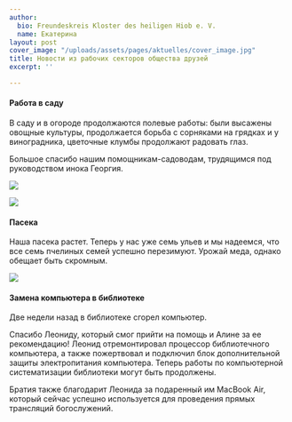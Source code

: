 ```yaml
---
author:
  bio: Freundeskreis Kloster des heiligen Hiob e. V.
  name: Екатерина
layout: post
cover_image: "/uploads/assets/pages/aktuelles/cover_image.jpg"
title: Новости из рабочих секторов общества друзей
excerpt: ''

---
```

#### Работа в саду

В саду и в огороде продолжаются полевые работы: были высажены овощные культуры, продолжается борьба с сорняками на грядках и у виноградника, цветочные клумбы продолжают радовать глаз.

Большое спасибо нашим помощникам-садоводам, трудящимся под руководством инока Георгия.

![](https://res.cloudinary.com/hiobmon/image/upload/v1592465072/media/2020/WhatsApp_Image_2020-05-20_at_17.03.25_mln6jf.jpg)

![](https://res.cloudinary.com/hiobmon/image/upload/v1592465087/media/2020/WhatsApp_Image_2020-05-20_at_15.06.57_agbgca.jpg)

#### Пасека

Наша пасека растет. Теперь у нас уже семь ульев и мы надеемся, что все семь пчелиных семей успешно перезимуют. Урожай меда, однако обещает быть скромным.

![](https://res.cloudinary.com/hiobmon/image/upload/v1592464824/media/2020/IMG_1582_rhxjkh.jpg)

#### Замена компьютера в библиотеке

Две недели назад в библиотеке сгорел компьютер.

Спасибо Леониду, который смог прийти на помощь и Алине за ее рекомендацию! Леонид отремонтировал процессор библиотечного компьютера, а также пожертвовал и подключил блок дополнительной защиты электропитания компьютера. Теперь работы по компьютерной систематизации библиотеки могут быть продолжены.

Братия также благодарит Леонида за подаренный им MacBook Air, который сейчас успешно используется для проведения прямых трансляций богослужений.